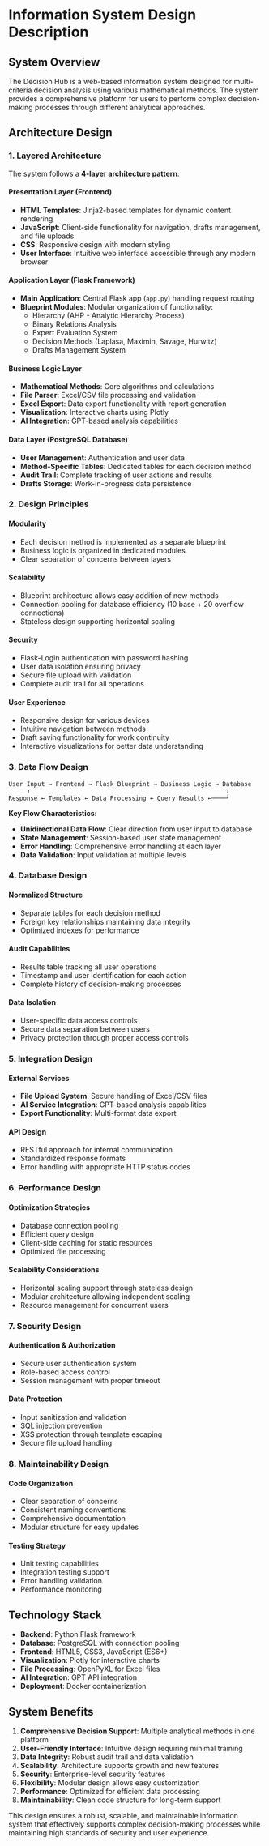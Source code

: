 # Information System Design Description

## System Overview

The Decision Hub is a web-based information system designed for multi-criteria decision analysis using various mathematical methods. The system provides a comprehensive platform for users to perform complex decision-making processes through different analytical approaches.

## Architecture Design

### 1. Layered Architecture

The system follows a **4-layer architecture pattern**:

#### **Presentation Layer (Frontend)**
- **HTML Templates**: Jinja2-based templates for dynamic content rendering
- **JavaScript**: Client-side functionality for navigation, drafts management, and file uploads
- **CSS**: Responsive design with modern styling
- **User Interface**: Intuitive web interface accessible through any modern browser

#### **Application Layer (Flask Framework)**
- **Main Application**: Central Flask app (`app.py`) handling request routing
- **Blueprint Modules**: Modular organization of functionality:
  - Hierarchy (AHP - Analytic Hierarchy Process)
  - Binary Relations Analysis
  - Expert Evaluation System
  - Decision Methods (Laplasa, Maximin, Savage, Hurwitz)
  - Drafts Management System

#### **Business Logic Layer**
- **Mathematical Methods**: Core algorithms and calculations
- **File Parser**: Excel/CSV file processing and validation
- **Excel Export**: Data export functionality with report generation
- **Visualization**: Interactive charts using Plotly
- **AI Integration**: GPT-based analysis capabilities

#### **Data Layer (PostgreSQL Database)**
- **User Management**: Authentication and user data
- **Method-Specific Tables**: Dedicated tables for each decision method
- **Audit Trail**: Complete tracking of user actions and results
- **Drafts Storage**: Work-in-progress data persistence

### 2. Design Principles

#### **Modularity**
- Each decision method is implemented as a separate blueprint
- Business logic is organized in dedicated modules
- Clear separation of concerns between layers

#### **Scalability**
- Blueprint architecture allows easy addition of new methods
- Connection pooling for database efficiency (10 base + 20 overflow connections)
- Stateless design supporting horizontal scaling

#### **Security**
- Flask-Login authentication with password hashing
- User data isolation ensuring privacy
- Secure file upload with validation
- Complete audit trail for all operations

#### **User Experience**
- Responsive design for various devices
- Intuitive navigation between methods
- Draft saving functionality for work continuity
- Interactive visualizations for better data understanding

### 3. Data Flow Design

```
User Input → Frontend → Flask Blueprint → Business Logic → Database
     ↑                                                      ↓
Response ← Templates ← Data Processing ← Query Results ←────┘
```

**Key Flow Characteristics:**
- **Unidirectional Data Flow**: Clear direction from user input to database
- **State Management**: Session-based user state management
- **Error Handling**: Comprehensive error handling at each layer
- **Data Validation**: Input validation at multiple levels

### 4. Database Design

#### **Normalized Structure**
- Separate tables for each decision method
- Foreign key relationships maintaining data integrity
- Optimized indexes for performance

#### **Audit Capabilities**
- Results table tracking all user operations
- Timestamp and user identification for each action
- Complete history of decision-making processes

#### **Data Isolation**
- User-specific data access controls
- Secure data separation between users
- Privacy protection through proper access controls

### 5. Integration Design

#### **External Services**
- **File Upload System**: Secure handling of Excel/CSV files
- **AI Service Integration**: GPT-based analysis capabilities
- **Export Functionality**: Multi-format data export

#### **API Design**
- RESTful approach for internal communication
- Standardized response formats
- Error handling with appropriate HTTP status codes

### 6. Performance Design

#### **Optimization Strategies**
- Database connection pooling
- Efficient query design
- Client-side caching for static resources
- Optimized file processing

#### **Scalability Considerations**
- Horizontal scaling support through stateless design
- Modular architecture allowing independent scaling
- Resource management for concurrent users

### 7. Security Design

#### **Authentication & Authorization**
- Secure user authentication system
- Role-based access control
- Session management with proper timeout

#### **Data Protection**
- Input sanitization and validation
- SQL injection prevention
- XSS protection through template escaping
- Secure file upload handling

### 8. Maintainability Design

#### **Code Organization**
- Clear separation of concerns
- Consistent naming conventions
- Comprehensive documentation
- Modular structure for easy updates

#### **Testing Strategy**
- Unit testing capabilities
- Integration testing support
- Error handling validation
- Performance monitoring

## Technology Stack

- **Backend**: Python Flask framework
- **Database**: PostgreSQL with connection pooling
- **Frontend**: HTML5, CSS3, JavaScript (ES6+)
- **Visualization**: Plotly for interactive charts
- **File Processing**: OpenPyXL for Excel files
- **AI Integration**: GPT API integration
- **Deployment**: Docker containerization

## System Benefits

1. **Comprehensive Decision Support**: Multiple analytical methods in one platform
2. **User-Friendly Interface**: Intuitive design requiring minimal training
3. **Data Integrity**: Robust audit trail and data validation
4. **Scalability**: Architecture supports growth and new features
5. **Security**: Enterprise-level security features
6. **Flexibility**: Modular design allows easy customization
7. **Performance**: Optimized for efficient data processing
8. **Maintainability**: Clean code structure for long-term support

This design ensures a robust, scalable, and maintainable information system that effectively supports complex decision-making processes while maintaining high standards of security and user experience.
